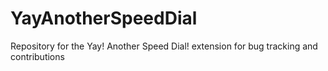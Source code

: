 # YayAnotherSpeedDial
Repository for the Yay! Another Speed Dial! extension for bug tracking and contributions
